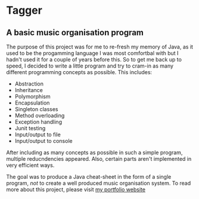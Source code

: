 # Tagger
## A basic music organisation program

The purpose of this project was for me to re-fresh my memory of Java, as it used to be the progamming language I was most comfortbal with but I hadn't used it for a couple of years before this. So to get me back up to speed, I decided to write a little program and try to cram-in as many different programming concepts as possible. This includes:

- Abstraction
- Inheritance
- Polymorphism
- Encapsulation
- Singleton classes
- Method overloading
- Exception handling
- Junit testing
- Input/output to file
- Input/output to console

After including as many concepts as possible in such a simple program, multiple reducndencies appeared. Also, certain parts aren't implemented in very efficient ways.

The goal was to produce a Java cheat-sheet in the form of a single program, *not* to create a well produced music organisation system. To read more about this project, please visit [my portfolio website](charliebignell.uk/projects)